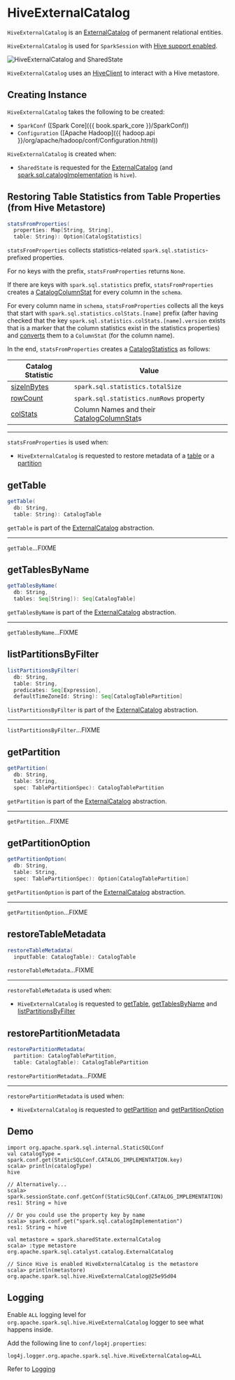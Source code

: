 # HiveExternalCatalog

`HiveExternalCatalog` is an [ExternalCatalog](../ExternalCatalog.md) of permanent relational entities.

`HiveExternalCatalog` is used for `SparkSession` with [Hive support enabled](../SparkSession-Builder.md#enableHiveSupport).

![HiveExternalCatalog and SharedState](../images/spark-sql-HiveExternalCatalog.png)

`HiveExternalCatalog` uses an [HiveClient](#client) to interact with a Hive metastore.

## Creating Instance

`HiveExternalCatalog` takes the following to be created:

* <span id="conf"> `SparkConf` ([Spark Core]({{ book.spark_core }}/SparkConf))
* <span id="hadoopConf"> `Configuration` ([Apache Hadoop]({{ hadoop.api }}/org/apache/hadoop/conf/Configuration.html))

`HiveExternalCatalog` is created when:

* `SharedState` is requested for the [ExternalCatalog](../SharedState.md#externalCatalog) (and [spark.sql.catalogImplementation](../StaticSQLConf.md#spark.sql.catalogImplementation) is `hive`).

## <span id="statsFromProperties"> Restoring Table Statistics from Table Properties (from Hive Metastore)

```scala
statsFromProperties(
  properties: Map[String, String],
  table: String): Option[CatalogStatistics]
```

`statsFromProperties` collects statistics-related `spark.sql.statistics`-prefixed properties.

For no keys with the prefix, `statsFromProperties` returns `None`.

If there are keys with `spark.sql.statistics` prefix, `statsFromProperties` creates a [CatalogColumnStat](../cost-based-optimization/CatalogColumnStat.md#fromMap) for every column in the `schema`.

For every column name in `schema`, `statsFromProperties` collects all the keys that start with `spark.sql.statistics.colStats.[name]` prefix (after having checked that the key `spark.sql.statistics.colStats.[name].version` exists that is a marker that the column statistics exist in the statistics properties) and [converts](../cost-based-optimization/ColumnStat.md#fromMap) them to a `ColumnStat` (for the column name).

In the end, `statsFromProperties` creates a [CatalogStatistics](../CatalogStatistics.md) as follows:

Catalog Statistic | Value
------------------|------
 [sizeInBytes](../CatalogStatistics.md#sizeInBytes) | `spark.sql.statistics.totalSize`
 [rowCount](../CatalogStatistics.md#rowCount) | `spark.sql.statistics.numRows` property
 [colStats](../CatalogStatistics.md#colStats) | Column Names and their [CatalogColumnStat](../cost-based-optimization/CatalogColumnStat.md)s

---

`statsFromProperties` is used when:

* `HiveExternalCatalog` is requested to restore metadata of a [table](#restoreTableMetadata) or a [partition](#restorePartitionMetadata)

## <span id="getTable"> getTable

```scala
getTable(
  db: String,
  table: String): CatalogTable
```

`getTable` is part of the [ExternalCatalog](../ExternalCatalog.md#getTable) abstraction.

---

`getTable`...FIXME

## <span id="getTablesByName"> getTablesByName

```scala
getTablesByName(
  db: String,
  tables: Seq[String]): Seq[CatalogTable]
```

`getTablesByName` is part of the [ExternalCatalog](../ExternalCatalog.md#getTablesByName) abstraction.

---

`getTablesByName`...FIXME

## <span id="listPartitionsByFilter"> listPartitionsByFilter

```scala
listPartitionsByFilter(
  db: String,
  table: String,
  predicates: Seq[Expression],
  defaultTimeZoneId: String): Seq[CatalogTablePartition]
```

`listPartitionsByFilter` is part of the [ExternalCatalog](../ExternalCatalog.md#listPartitionsByFilter) abstraction.

---

`listPartitionsByFilter`...FIXME

## <span id="getPartition"> getPartition

```scala
getPartition(
  db: String,
  table: String,
  spec: TablePartitionSpec): CatalogTablePartition
```

`getPartition` is part of the [ExternalCatalog](../ExternalCatalog.md#getPartition) abstraction.

---

`getPartition`...FIXME

## <span id="getPartitionOption"> getPartitionOption

```scala
getPartitionOption(
  db: String,
  table: String,
  spec: TablePartitionSpec): Option[CatalogTablePartition]
```

`getPartitionOption` is part of the [ExternalCatalog](../ExternalCatalog.md#getPartitionOption) abstraction.

---

`getPartitionOption`...FIXME

## <span id="restoreTableMetadata"> restoreTableMetadata

```scala
restoreTableMetadata(
  inputTable: CatalogTable): CatalogTable
```

`restoreTableMetadata`...FIXME

---

`restoreTableMetadata` is used when:

* `HiveExternalCatalog` is requested to [getTable](#getTable), [getTablesByName](#getTablesByName) and [listPartitionsByFilter](#listPartitionsByFilter)

## <span id="restorePartitionMetadata"> restorePartitionMetadata

```scala
restorePartitionMetadata(
  partition: CatalogTablePartition,
  table: CatalogTable): CatalogTablePartition
```

`restorePartitionMetadata`...FIXME

---

`restorePartitionMetadata` is used when:

* `HiveExternalCatalog` is requested to [getPartition](#getPartition) and [getPartitionOption](#getPartitionOption)

## Demo

```text
import org.apache.spark.sql.internal.StaticSQLConf
val catalogType = spark.conf.get(StaticSQLConf.CATALOG_IMPLEMENTATION.key)
scala> println(catalogType)
hive

// Alternatively...
scala> spark.sessionState.conf.getConf(StaticSQLConf.CATALOG_IMPLEMENTATION)
res1: String = hive

// Or you could use the property key by name
scala> spark.conf.get("spark.sql.catalogImplementation")
res1: String = hive

val metastore = spark.sharedState.externalCatalog
scala> :type metastore
org.apache.spark.sql.catalyst.catalog.ExternalCatalog

// Since Hive is enabled HiveExternalCatalog is the metastore
scala> println(metastore)
org.apache.spark.sql.hive.HiveExternalCatalog@25e95d04
```

## Logging

Enable `ALL` logging level for `org.apache.spark.sql.hive.HiveExternalCatalog` logger to see what happens inside.

Add the following line to `conf/log4j.properties`:

```text
log4j.logger.org.apache.spark.sql.hive.HiveExternalCatalog=ALL
```

Refer to [Logging](../spark-logging.md)

<!---
## Review Me

NOTE: The <<hadoopConf, Hadoop configuration>> to create a `HiveExternalCatalog` is the default Hadoop configuration from Spark Core's `SparkContext.hadoopConfiguration` with the Spark properties with `spark.hadoop` prefix.

[TIP]
====
Use ../StaticSQLConf.md#spark.sql.warehouse.dir[spark.sql.warehouse.dir] Spark property to change the location of Hive's `hive.metastore.warehouse.dir` property, i.e. the location of the Hive local/embedded metastore database (using Derby).

Refer to ../SharedState.md[SharedState] to learn about (the low-level details of) Spark SQL support for Apache Hive.

See also the official https://cwiki.apache.org/confluence/display/Hive/AdminManual+MetastoreAdmin[Hive Metastore Administration] document.
====

=== [[client]] HiveClient -- `client` Lazy Property

[source, scala]
----
client: HiveClient
----

`client` is a HiveClient.md[HiveClient] to access a Hive metastore.

`client` is created lazily (when first requested) using HiveUtils.md#newClientForMetadata[HiveUtils] utility (with the <<conf, SparkConf>> and <<hadoopConf, Hadoop Configuration>>).

[NOTE]
====
`client` is also used when:

* `HiveSessionStateBuilder` is requested for a HiveSessionStateBuilder.md#resourceLoader[HiveSessionResourceLoader]

* ../spark-sql-thrift-server.md[Spark Thrift Server] is used

* `SaveAsHiveFile` is used to ../hive/SaveAsHiveFile.md#getExternalTmpPath[getExternalTmpPath]
====

=== [[getRawTable]] `getRawTable` Method

[source, scala]
----
getRawTable(
  db: String,
  table: String): CatalogTable
----

`getRawTable` returns the [CatalogTable](../CatalogTable.md) metadata of the input table.

Internally, `getRawTable` requests the <<client, HiveClient>> for the HiveClient.md#getTable[table metadata from a Hive metastore].

NOTE: `getRawTable` is used when `HiveExternalCatalog` is requested to <<renameTable, renameTable>>, <<alterTable, alterTable>>, <<alterTableStats, alterTableStats>>, <<getTable, getTable>>, <<alterPartitions, alterPartitions>> and <<listPartitionsByFilter, listPartitionsByFilter>>.

=== [[columnStatKeyPropName]] Building Property Name for Column and Statistic Key -- `columnStatKeyPropName` Internal Method

[source, scala]
----
columnStatKeyPropName(
  columnName: String,
  statKey: String): String
----

`columnStatKeyPropName` builds a property name of the form *spark.sql.statistics.colStats.[columnName].[statKey]* for the input `columnName` and `statKey`.

NOTE: `columnStatKeyPropName` is used when `HiveExternalCatalog` is requested to <<statsToProperties, statsToProperties>> and <<statsFromProperties, statsFromProperties>>.

=== [[statsToProperties]] Converting Table Statistics to Properties -- `statsToProperties` Internal Method

[source, scala]
----
statsToProperties(
  stats: CatalogStatistics,
  schema: StructType): Map[String, String]
----

`statsToProperties` converts the ../CatalogStatistics.md[table statistics] to properties (i.e. key-value pairs that will be persisted as properties in the table metadata to a Hive metastore using the <<client, Hive client>>).

`statsToProperties` adds the following properties to the properties:

* *spark.sql.statistics.totalSize* with ../CatalogStatistics.md#sizeInBytes[total size (in bytes)]
* (if defined) *spark.sql.statistics.numRows* with ../CatalogStatistics.md#rowCount[number of rows]

`statsToProperties` takes the ../CatalogStatistics.md#colStats[column statistics] and for every column (field) in `schema` [converts the column statistics to properties](../cost-based-optimization/ColumnStat.md#toMap) and adds the properties (as <<columnStatKeyPropName, column statistic property>>) to the properties.

[NOTE]
====
`statsToProperties` is used when `HiveExternalCatalog` is requested for:

* <<doAlterTableStats, doAlterTableStats>>

* <<alterPartitions, alterPartitions>>
====
-->
